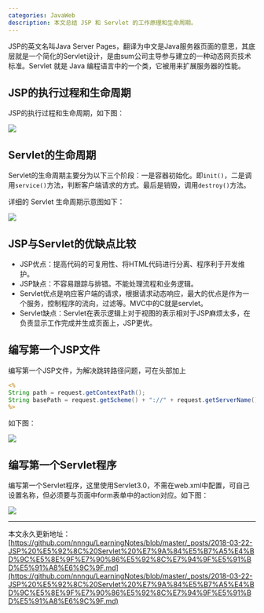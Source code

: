 ```yaml
---
categories: JavaWeb
description: 本文总结 JSP 和 Servlet 的工作原理和生命周期。
---
```


JSP的英文名叫Java Server Pages，翻译为中文是Java服务器页面的意思，其底层就是一个简化的Servlet设计，是由sum公司主导参与建立的一种动态网页技术标准。Servlet 就是 Java 编程语言中的一个类，它被用来扩展服务器的性能。

## JSP的执行过程和生命周期

JSP的执行过程和生命周期，如下图：

![][1]

## Servlet的生命周期

Servlet的生命周期主要分为以下三个阶段：一是容器初始化。即`init()`，二是调用`service()`方法，判断客户端请求的方式。最后是销毁，调用`destroy()`方法。

详细的 Servlet 生命周期示意图如下：

![][2]

## JSP与Servlet的优缺点比较

* JSP优点：提高代码的可复用性、将HTML代码进行分离、程序利于开发维护。
* JSP缺点：不容易跟踪与排错。不能处理流程和业务逻辑。
* Servlet优点是响应客户端的请求，根据请求动态响应，最大的优点是作为一个服务，控制程序的流向，过滤等。MVC中的C就是servlet。
* Servlet缺点：Servlet在表示逻辑上对于视图的表示相对于JSP麻烦太多，在负责显示工作完成并生成页面上，JSP更优。

## 编写第一个JSP文件

编写第一个JSP文件，为解决跳转路径问题，可在头部加上

```jsp
<%    
String path = request.getContextPath();    
String basePath = request.getScheme() + "://" + request.getServerName() + ":" + request.getServerPort() + path + "/";
%>
```

如下图：

![][3]

## 编写第一个Servlet程序

编写第一个Servlet程序，这里使用Servlet3.0，不需在web.xml中配置，可自己设置名称，但必须要与页面中form表单中的action对应。如下图：

![][4]


















---

本文永久更新地址：[https://github.com/nnngu/LearningNotes/blob/master/_posts/2018-03-22-JSP%20%E5%92%8C%20Servlet%20%E7%9A%84%E5%B7%A5%E4%BD%9C%E5%8E%9F%E7%90%86%E5%92%8C%E7%94%9F%E5%91%BD%E5%91%A8%E6%9C%9F.md](https://github.com/nnngu/LearningNotes/blob/master/_posts/2018-03-22-JSP%20%E5%92%8C%20Servlet%20%E7%9A%84%E5%B7%A5%E4%BD%9C%E5%8E%9F%E7%90%86%E5%92%8C%E7%94%9F%E5%91%BD%E5%91%A8%E6%9C%9F.md)


  [1]: https://www.github.com/nnngu/FigureBed/raw/master/2018/3/22/1521695280116.jpg
  [2]: https://www.github.com/nnngu/FigureBed/raw/master/2018/3/22/1521696361730.jpg
  [3]: https://www.github.com/nnngu/FigureBed/raw/master/2018/3/22/1521696030375.jpg
  [4]: https://www.github.com/nnngu/FigureBed/raw/master/2018/3/22/1521696228346.jpg